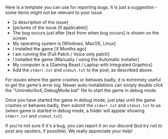 Here is a template you can use for reporting bugs. It is just a suggestion - some items might not be relevant to your issue.

- [a description of the issue]
- [pictures of the issue (if applicable)]
- The bug occurs just after [text from when bug occurs] is shown on the screen
- My operating system is [Windows, MacOS, Linux]
- I installed the game [X Months ago]
- I am running the [Full Patch / Voice only patch]
- I installed the game [Manually / using the Automatic Installer]
- My computer is a [Gaming Beast / Laptop with Integrated Graphics]
- Add the `stderr.txt` and `stdout.txt` to the post, as described above.

For issues where the game crashes or behaves badly, it is extremely useful to get the game's error log. Newer auto-installations can simply double click the "Umineko1to4_DebugMode.bat" file to start the game in debug mode.

Once you have started the game in debug mode, just play until the game crashes or behaves badly, then submit the `stderr.txt` and `stdout.txt` to us (when game is started in debug mode, a folder will appear showing `stderr.txt` and `stdout.txt`).

If you're not sure if it's a bug, you can report it on our discord (but try not to post any spoilers, if possible).
We really appreciate your help!